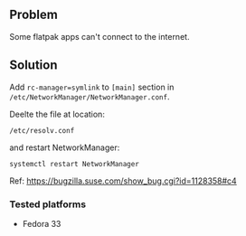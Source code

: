 ## Problem
Some flatpak apps can't connect to the internet.

## Solution

Add `rc-manager=symlink` to `[main]` section in  `/etc/NetworkManager/NetworkManager.conf`.

Deelte the file at location:
```
/etc/resolv.conf
```
and restart NetworkManager:
```
systemctl restart NetworkManager
```

Ref: https://bugzilla.suse.com/show_bug.cgi?id=1128358#c4

### Tested platforms
- Fedora 33